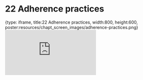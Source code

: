 # 22 Adherence practices
 
{type: iframe, title:22 Adherence practices, width:800, height:600, poster:resources/chapt_screen_images/adherence-practices.png}
![](https://hutchdatascience.org/AI_for_Decision_Makers/no_toc/adherence-practices.html)
 

 
